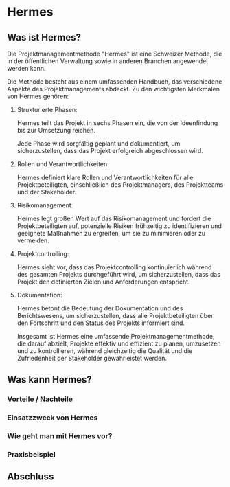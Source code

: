 # Hermes

## Was ist Hermes?
Die Projektmanagementmethode "Hermes" ist eine Schweizer Methode, die in der öffentlichen Verwaltung sowie in anderen Branchen angewendet werden kann. 

Die Methode besteht aus einem umfassenden Handbuch, das verschiedene Aspekte des Projektmanagements abdeckt. Zu den wichtigsten Merkmalen von Hermes gehören: 

1.  Strukturierte Phasen: 

    Hermes teilt das Projekt in sechs Phasen ein, die von der Ideenfindung bis zur Umsetzung reichen. 
    
    Jede Phase wird sorgfältig geplant und dokumentiert, um sicherzustellen, dass das Projekt erfolgreich abgeschlossen wird. 

2. Rollen und Verantwortlichkeiten: 

    Hermes definiert klare Rollen und Verantwortlichkeiten für alle Projektbeteiligten, einschließlich des Projektmanagers, des Projektteams und der Stakeholder. 

3. Risikomanagement: 

    Hermes legt großen Wert auf das Risikomanagement und fordert die Projektbeteiligten auf, potenzielle Risiken frühzeitig zu identifizieren und geeignete Maßnahmen zu ergreifen, um sie zu minimieren oder zu vermeiden.
     
4. Projektcontrolling: 
    
    Hermes sieht vor, dass das Projektcontrolling kontinuierlich während des gesamten Projekts durchgeführt wird, um sicherzustellen, dass das Projekt den definierten Zielen und Anforderungen entspricht. 

5. Dokumentation: 
    
    Hermes betont die Bedeutung der Dokumentation und des Berichtswesens, um sicherzustellen, dass alle Projektbeteiligten über den Fortschritt und den Status des Projekts informiert sind. 
    
    Insgesamt ist Hermes eine umfassende Projektmanagementmethode, die darauf abzielt, Projekte effektiv und effizient zu planen, umzusetzen und zu kontrollieren, während gleichzeitig die Qualität und die Zufriedenheit der Stakeholder gewährleistet werden.


## Was kann Hermes?

### Vorteile / Nachteile

### Einsatzzweck von Hermes
		
### Wie geht man mit Hermes vor?
		
### Praxisbeispiel

## Abschluss
